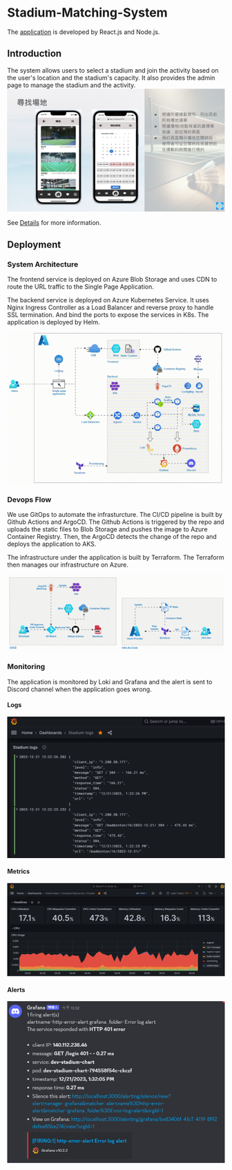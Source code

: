 # Stadium-Matching-System
The [application](https://stadium.rdto.io/) is developed by React.js and Node.js.
## Introduction
The system allows users to select a stadium and join the activity based on the user's location and the stadium's capacity. It also provides the admin page to manage the stadium and the activity.
![intro](./media/intro.png)

See [Details](./media/Group%2012_Stadium%20matching%20System.pdf) for more information.

## Deployment
### System Architecture
The frontend service is deployed on Azure Blob Storage and uses CDN to route the URL traffic to the Single Page Application. 

The backend service is deployed on Azure Kubernetes Service. It uses Nginx Ingress Controller as a Load Balancer and reverse proxy to handle SSL termination. And bind the ports to expose the services in K8s. The application is deployed by Helm.

![image](./media/sys-arch.gif)

### Devops Flow
We use GitOps to automate the infrasturcture. The CI/CD pipeline is built by Github Actions and ArgoCD. The Github Actions is triggered by the repo and uploads the static files to Blob Storage and pushes the image to Azure Container Registry. Then, the ArgoCD detects the change of the repo and deploys the application to AKS. 

The infrastructure under the application is built by Terraform. The Terraform then manages our infrastructure on Azure.

![image](./media/devops.gif)

### Monitoring
The application is monitored by Loki and Grafana and the alert is sent to Discord channel when the application goes wrong.

#### Logs
![image](./media/logs.png)

#### Metrics
![image](./media/metrics.png)

#### Alerts
![image](./media/discord.png)
